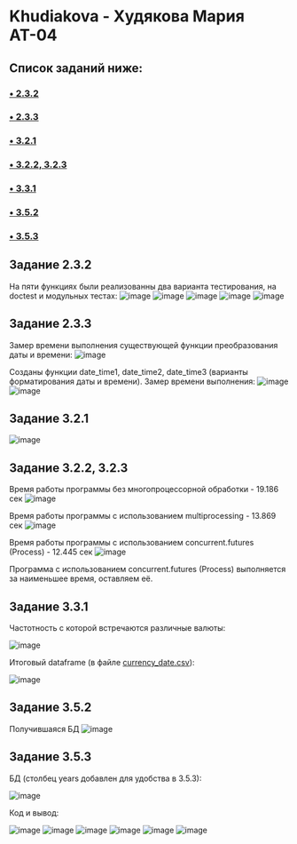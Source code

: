 # Khudiakova - Худякова Мария АТ-04

## Список заданий ниже:
### [• 2.3.2](https://github.com/MariKhudyakova/Khudiakova/blob/main/README.md#%D0%B7%D0%B0%D0%B4%D0%B0%D0%BD%D0%B8%D0%B5-232)
### [• 2.3.3](https://github.com/MariKhudyakova/Khudiakova/blob/main/README.md#%D0%B7%D0%B0%D0%B4%D0%B0%D0%BD%D0%B8%D0%B5-233)
### [• 3.2.1](https://github.com/MariKhudyakova/Khudiakova/blob/main/README.md#%D0%B7%D0%B0%D0%B4%D0%B0%D0%BD%D0%B8%D0%B5-321)
### [• 3.2.2, 3.2.3](https://github.com/MariKhudyakova/Khudiakova/blob/main/README.md#%D0%B7%D0%B0%D0%B4%D0%B0%D0%BD%D0%B8%D0%B5-322-323)
### [• 3.3.1](https://github.com/MariKhudyakova/Khudiakova/blob/main/README.md#%D0%B7%D0%B0%D0%B4%D0%B0%D0%BD%D0%B8%D0%B5-331)
### [• 3.5.2](https://github.com/MariKhudyakova/Khudiakova/blob/main/README.md#%D0%B7%D0%B0%D0%B4%D0%B0%D0%BD%D0%B8%D0%B5-352)
### [• 3.5.3](https://github.com/MariKhudyakova/Khudiakova/blob/main/README.md#%D0%B7%D0%B0%D0%B4%D0%B0%D0%BD%D0%B8%D0%B5-353)

## Задание 2.3.2
На пяти функциях были реализованны два варианта тестирования, на doctest и модульных тестах:
![image](https://user-images.githubusercontent.com/59433521/205510840-7503298e-59e7-4783-a109-e458074641be.png)
![image](https://user-images.githubusercontent.com/59433521/205510845-3d750196-1c25-4d79-b8ab-4ff902f44719.png)
![image](https://user-images.githubusercontent.com/59433521/205510852-a37020dd-8bd9-4820-a857-1f3734bab7fa.png)
![image](https://user-images.githubusercontent.com/59433521/205510864-dd6e3b7c-dcb9-4561-98ca-80a6a947a534.png)
![image](https://user-images.githubusercontent.com/59433521/205510869-3f544031-01c4-4cb2-ad4c-6c0ec206eb79.png)

## Задание 2.3.3
Замер времени выполнения существующей функции преобразования даты и времени:
![image](https://user-images.githubusercontent.com/59433521/205352912-43fec36c-b425-497c-afad-6157c154a572.png)

Созданы функции date_time1, date_time2, date_time3 (варианты форматирования даты и времени). 
Замер времени выполнения:
![image](https://user-images.githubusercontent.com/59433521/205353177-ca6312e2-d5bd-4a49-b76b-9dc47eb4c4dc.png)
![image](https://user-images.githubusercontent.com/59433521/205353202-ea0ca18b-17ae-493e-9d2c-fa8b873ae49a.png)

## Задание 3.2.1
![image](https://user-images.githubusercontent.com/59433521/206869896-273e5c63-c800-4ca5-926a-f2f70af15e20.png)

## Задание 3.2.2, 3.2.3
Время работы программы без многопроцессорной обработки - 19.186 сек
![image](https://user-images.githubusercontent.com/59433521/209532910-e11574f6-29d2-48b9-8c00-186acfe2e85e.png)

Время работы программы с использованием multiprocessing - 13.869 сек
![image](https://user-images.githubusercontent.com/59433521/209532615-03abbe30-9364-47c8-b8ea-bebb617c1d7a.png)

Время работы программы с использованием concurrent.futures (Process) - 12.445 сек
![image](https://user-images.githubusercontent.com/59433521/209548120-d2c5c76f-9b85-4082-b73a-018811a1e530.png)

Программа с использованием concurrent.futures (Process) выполняется за наименьшее время, оставляем её.

## Задание 3.3.1
Частотность с которой встречаются различные валюты:

![image](https://user-images.githubusercontent.com/59433521/209561541-8bed0ec0-00ff-476d-a43d-07b7023e92ed.png)

Итоговый dataframe (в файле [currency_date.csv](https://github.com/MariKhudyakova/Khudiakova/blob/main/currency_date.csv)):

![image](https://user-images.githubusercontent.com/59433521/209573550-adf89ff0-50de-42e1-9cdb-a58a7f2ee2cb.png)

## Задание 3.5.2
Получившаяся БД
![image](https://user-images.githubusercontent.com/59433521/210097996-7e764204-b61a-482f-baa7-c4d944d0b7e5.png)

## Задание 3.5.3
БД (столбец years добавлен для удобства в 3.5.3):

![image](https://user-images.githubusercontent.com/59433521/210104717-df307634-6a3e-491d-b7b7-5bba872b6f2c.png)

Код и вывод:

![image](https://user-images.githubusercontent.com/59433521/210105255-dd3b0e36-301c-46cb-b50d-e98e87c27a68.png)
![image](https://user-images.githubusercontent.com/59433521/210105272-6ec8417b-0671-482b-b919-179187e2c8a2.png)
![image](https://user-images.githubusercontent.com/59433521/210105283-dc1b04d6-f027-40fc-9e1a-9487744d85af.png)
![image](https://user-images.githubusercontent.com/59433521/210105315-6bd3aa2f-d143-4e95-9ead-96b48b1c4edc.png)
![image](https://user-images.githubusercontent.com/59433521/210106321-4629cad1-1b01-4286-a837-7c3b9f3728ab.png)
![image](https://user-images.githubusercontent.com/59433521/210106395-dc10f676-be01-468f-814d-3e072967f19e.png)

